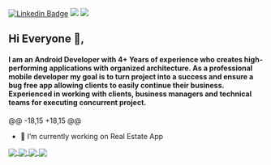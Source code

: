 [![Linkedin Badge](https://img.shields.io/badge/AnilKumar-30302f?style=flat&logo=linkedin)](https://www.linkedin.com/in/anilinclude/)
![](https://visitor-badge.glitch.me/badge?page_id=anilkumar7717) 
![](https://visitor-badge.glitch.me/badge?page_id=anilkumar7717) 

## Hi Everyone 👋,           
#### I am an Android Developer with 4+ Years of experience who creates high-performing applications with organized architecture. As a professional mobile developer my goal is to turn project into a success and ensure a bug free app allowing clients to easily continue their business. Experienced in working with clients, business managers and technical teams for executing concurrent project.
@@ -18,15 +18,15 @@

- 🔭 I’m currently working on Real Estate App

<a href="https://anilkumar7717.github.io">
<a href="https://anilkumar7717.github.io">

  <img src="https://github-readme-stats.vercel.app/api?username=anilkumar7717&count_private=true" align="center"/>
  <img src="https://github-readme-stats.vercel.app/api?username=anilkumar7717&count_private=true" align="center"/>

</a>

<a href="https://anilkumar7717.github.io">

  <img src="https://github-readme-stats.vercel.app/api/top-langs/?username=anilkumar7717&layout=compact" align="center"/>
  <img src="https://github-readme-stats.vercel.app/api/top-langs/?username=anilkumar7717&layout=compact" align="center"/>

</a>
